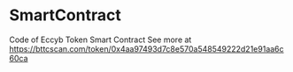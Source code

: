 # SmartContract
Code of Eccyb Token Smart Contract 
See more at https://bttcscan.com/token/0x4aa97493d7c8e570a548549222d21e91aa6c60ca 
